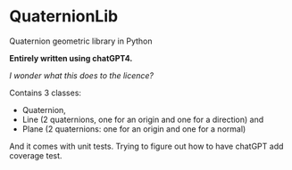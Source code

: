# QuaternionLib
Quaternion geometric library in Python

**Entirely written using chatGPT4.**

_I wonder what this does to the licence?_

Contains 3 classes:
- Quaternion,
- Line (2 quaternions, one for an origin and one for a direction) and 
- Plane (2 quaternions: one for an origin and one for a normal)

And it comes with unit tests. Trying to figure out how to have chatGPT add coverage test.

